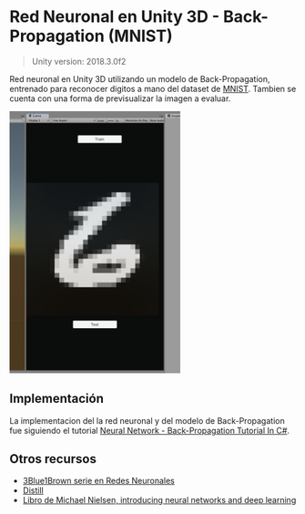 # Red Neuronal en Unity 3D - Back-Propagation (MNIST)

> Unity version: 2018.3.0f2

Red neuronal en Unity 3D utilizando un modelo de Back-Propagation, entrenado para reconocer digitos a mano del dataset de [MNIST](http://yann.lecun.com/exdb/mnist/). Tambien se cuenta con una forma de previsualizar la imagen a evaluar.

<img src="./assets/preview.png" alt="drawing" width="300"/>

## Implementación
La implementacion del la red neuronal y del modelo de Back-Propagation fue siguiendo el tutorial [Neural Network - Back-Propagation Tutorial In C#](https://www.youtube.com/watch?v=L_PByyJ9g-I&t=2428s).

## Otros recursos
* [3Blue1Brown serie en Redes Neuronales](https://www.youtube.com/watch?v=aircAruvnKk)
* [Distill](https://distill.pub/)
* [Libro de Michael Nielsen, introducing neural networks and deep learning](http://neuralnetworksanddeeplearning.com/)
